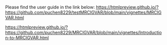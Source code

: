 Please find the user guide in the link below:
https://htmlpreview.github.io/?https://github.com/puchen8229/testMRCIGVAR/blob/main/vignettes/MRCIGVAR.html


https://htmlpreview.github.io/?https://github.com/puchen8229/MRCIGVAR/blob/main/vignettes/Introduction-to-MRCIGVAR.html

